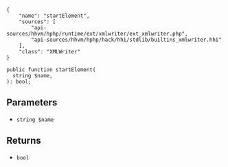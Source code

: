 ``` yamlmeta
{
    "name": "startElement",
    "sources": [
        "api-sources/hhvm/hphp/runtime/ext/xmlwriter/ext_xmlwriter.php",
        "api-sources/hhvm/hphp/hack/hhi/stdlib/builtins_xmlwriter.hhi"
    ],
    "class": "XMLWriter"
}
```




``` Hack
public function startElement(
  string $name,
): bool;
```




## Parameters




+ ` string $name `




## Returns




* ` bool `
<!-- HHAPIDOC -->
